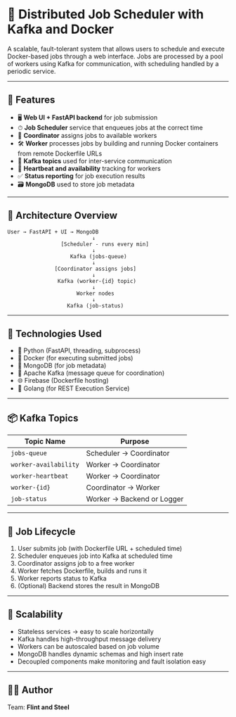 # 🧠 Distributed Job Scheduler with Kafka and Docker

A scalable, fault-tolerant system that allows users to schedule and execute Docker-based jobs through a web interface. Jobs are processed by a pool of workers using Kafka for communication, with scheduling handled by a periodic service.

---

## 🚀 Features

- 🖥 **Web UI + FastAPI backend** for job submission  
- ⏱ **Job Scheduler** service that enqueues jobs at the correct time  
- 🧩 **Coordinator** assigns jobs to available workers  
- 🛠 **Worker** processes jobs by building and running Docker containers from remote Dockerfile URLs  
- 🔁 **Kafka topics** used for inter-service communication  
- 📡 **Heartbeat and availability** tracking for workers  
- ✅ **Status reporting** for job execution results  
- 🗃 **MongoDB** used to store job metadata

---

## 🧱 Architecture Overview

```
User → FastAPI + UI → MongoDB
                           ↓
                 [Scheduler - runs every min]
                           ↓
                    Kafka (jobs-queue)
                           ↓
               [Coordinator assigns jobs]
                           ↓
                Kafka (worker-{id} topic)
                           ↓
                      Worker nodes
                           ↓
                   Kafka (job-status)
```

---

## 🧰 Technologies Used

- 🐍 Python (FastAPI, threading, subprocess)
- 🐳 Docker (for executing submitted jobs)
- 🍃 MongoDB (for job metadata)
- 🐘 Apache Kafka (message queue for coordination)
- 🌐 Firebase (Dockerfile hosting)
- 🔄 Golang (for REST Execution Service)

---

## 📦 Kafka Topics

| Topic Name            | Purpose                               |
|-----------------------|----------------------------------------|
| `jobs-queue`          | Scheduler → Coordinator                |
| `worker-availability` | Worker → Coordinator                   |
| `worker-heartbeat`    | Worker → Coordinator                   |
| `worker-{id}`         | Coordinator → Worker                   |
| `job-status`          | Worker → Backend or Logger             |

---


## 🏁 Job Lifecycle

1. User submits job (with Dockerfile URL + scheduled time)
2. Scheduler enqueues job into Kafka at scheduled time
3. Coordinator assigns job to a free worker
4. Worker fetches Dockerfile, builds and runs it
5. Worker reports status to Kafka
6. (Optional) Backend stores the result in MongoDB

---

## 🔄 Scalability

- Stateless services → easy to scale horizontally
- Kafka handles high-throughput message delivery
- Workers can be autoscaled based on job volume
- MongoDB handles dynamic schemas and high insert rate
- Decoupled components make monitoring and fault isolation easy

---

## 🧑‍💻 Author

Team: __Flint and Steel__